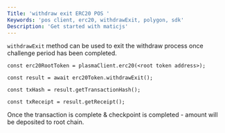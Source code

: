 ```yaml
---
Title: 'withdraw exit ERC20 POS '
Keywords: 'pos client, erc20, withdrawExit, polygon, sdk'
Description: 'Get started with maticjs'
---
```


`withdrawExit` method can be used to exit the withdraw process once challenge period has been completed.

```
const erc20RootToken = plasmaClient.erc20(<root token address>);

const result = await erc20Token.withdrawExit();

const txHash = result.getTransactionHash();

const txReceipt = result.getReceipt();

```

Once the transaction is complete & checkpoint is completed - amount will be deposited to root chain.
